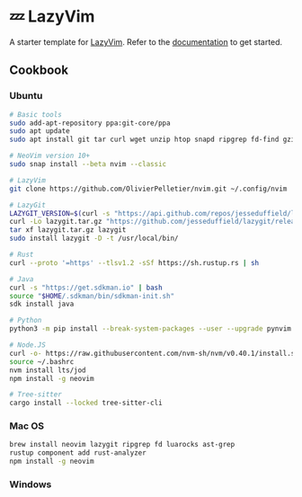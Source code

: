# 💤 LazyVim

A starter template for [LazyVim](https://github.com/LazyVim/LazyVim).
Refer to the [documentation](https://lazyvim.github.io/installation) to get started.

## Cookbook

### Ubuntu

```bash
# Basic tools
sudo add-apt-repository ppa:git-core/ppa
sudo apt update
sudo apt install git tar curl wget unzip htop snapd ripgrep fd-find gzip python3-venv luarocks

# NeoVim version 10+
sudo snap install --beta nvim --classic

# LazyVim
git clone https://github.com/OlivierPelletier/nvim.git ~/.config/nvim

# LazyGit
LAZYGIT_VERSION=$(curl -s "https://api.github.com/repos/jesseduffield/lazygit/releases/latest" | \grep -Po '"tag_name": *"v\K[^"]*')
curl -Lo lazygit.tar.gz "https://github.com/jesseduffield/lazygit/releases/download/v${LAZYGIT_VERSION}/lazygit_${LAZYGIT_VERSION}_Linux_x86_64.tar.gz"
tar xf lazygit.tar.gz lazygit
sudo install lazygit -D -t /usr/local/bin/

# Rust
curl --proto '=https' --tlsv1.2 -sSf https://sh.rustup.rs | sh

# Java
curl -s "https://get.sdkman.io" | bash
source "$HOME/.sdkman/bin/sdkman-init.sh"
sdk install java

# Python
python3 -m pip install --break-system-packages --user --upgrade pynvim

# Node.JS
curl -o- https://raw.githubusercontent.com/nvm-sh/nvm/v0.40.1/install.sh | bash
source ~/.bashrc
nvm install lts/jod
npm install -g neovim

# Tree-sitter
cargo install --locked tree-sitter-cli


```

### Mac OS

```bash
brew install neovim lazygit ripgrep fd luarocks ast-grep
rustup component add rust-analyzer
npm install -g neovim

```

### Windows
